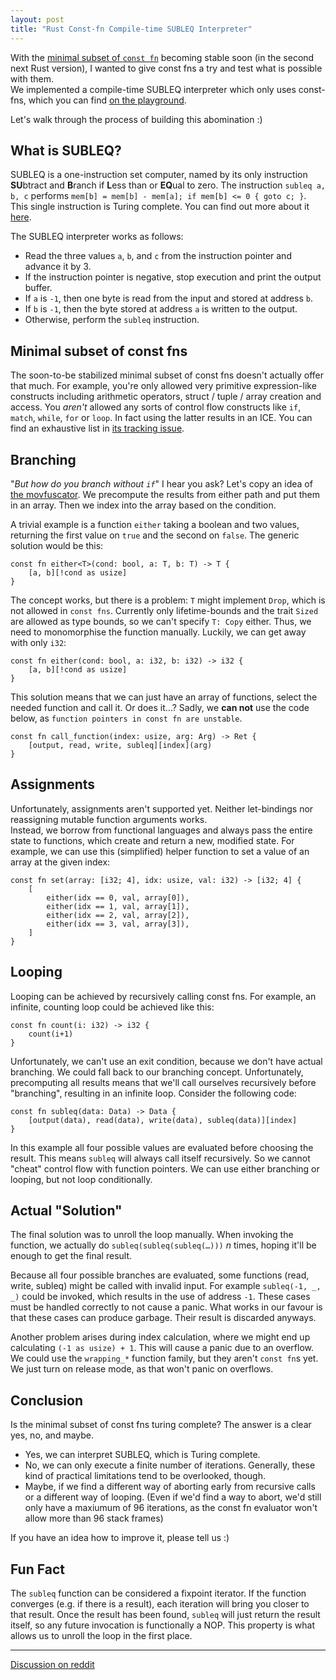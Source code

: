 ```yaml
---
layout: post
title: "Rust Const-fn Compile-time SUBLEQ Interpreter"
---
```

With the [minimal subset of `const fn`](https://github.com/rust-lang/rust/issues/53555) becoming stable soon (in the second next Rust version), I wanted to give const fns a try and test what is possible with them.  
We implemented a compile-time SUBLEQ interpreter which only uses const-fns, which you can find [on the playground](https://play.rust-lang.org/?version=nightly&mode=release&edition=2015&gist=82cc33ea9cb221812a4794bb47e6bf50).

Let's walk through the process of building this abomination :)

## What is SUBLEQ?

SUBLEQ is a one-instruction set computer, named by its only instruction **SU**btract and **B**ranch if **L**ess than or **EQ**ual to zero. The instruction `subleq a, b, c` performs `mem[b] = mem[b] - mem[a]; if mem[b] <= 0 { goto c; }`. This single instruction is Turing complete. You can find out more about it [here](https://rosettacode.org/wiki/Subleq).

The SUBLEQ interpreter works as follows:
* Read the three values `a`, `b`, and `c` from the instruction pointer and advance it by 3.
* If the instruction pointer is negative, stop execution and print the output buffer.
* If `a` is `-1`, then one byte is read from the input and stored at address `b`.
* If `b` is `-1`, then the byte stored at address `a` is written to the output.
* Otherwise, perform the `subleq` instruction.

## Minimal subset of const fns

The soon-to-be stabilized minimal subset of const fns doesn't actually offer that much. For example, you're only allowed very primitive expression-like constructs including arithmetic operators, struct / tuple / array creation and access. You *aren't* allowed any sorts of control flow constructs like `if`, `match`, `while`, `for` or `loop`. In fact using the latter results in an ICE. You can find an exhaustive list in [its tracking issue](https://github.com/rust-lang/rust/issues/53555).

## Branching

"*But how do you branch without `if`*" I hear you ask? Let's copy an idea of [the movfuscator](https://www.youtube.com/watch?v=HlUe0TUHOIc). We precompute the results from either path and put them in an array. Then we index into the array based on the condition.

A trivial example is a function `either` taking a boolean and two values, returning the first value on `true` and the second on `false`. The generic solution would be this:

    const fn either<T>(cond: bool, a: T, b: T) -> T {
        [a, b][!cond as usize]
    }

The concept works, but there is a problem: `T` might implement `Drop`, which is not allowed in `const fns`. Currently only lifetime-bounds and the trait `Sized` are allowed as type bounds, so we can't specify `T: Copy` either. Thus, we need to monomorphise the function manually. Luckily, we can get away with only `i32`:

    const fn either(cond: bool, a: i32, b: i32) -> i32 {
        [a, b][!cond as usize]
    }

This solution means that we can just have an array of functions, select the needed function and call it. Or does it…? Sadly, we **can not** use the code below, as `function pointers in const fn are unstable`.

    const fn call_function(index: usize, arg: Arg) -> Ret {
        [output, read, write, subleq][index](arg)
    }

## Assignments

Unfortunately, assignments aren't supported yet. Neither let-bindings nor reassigning mutable function arguments works.  
Instead, we borrow from functional languages and always pass the entire state to functions, which create and return a new, modified state. For example, we can use this (simplified) helper function to set a value of an array at the given index:

    const fn set(array: [i32; 4], idx: usize, val: i32) -> [i32; 4] {
        [
            either(idx == 0, val, array[0]),
            either(idx == 1, val, array[1]),
            either(idx == 2, val, array[2]),
            either(idx == 3, val, array[3]),
        ]
    }

## Looping

Looping can be achieved by recursively calling const fns. For example, an infinite, counting loop could be achieved like this:

    const fn count(i: i32) -> i32 {
        count(i+1)
    }

Unfortunately, we can't use an exit condition, because we don't have actual branching. We could fall back to our branching concept. Unfortunately, precomputing all results means that we'll call ourselves recursively before "branching", resulting in an infinite loop. Consider the following code:

    const fn subleq(data: Data) -> Data {
        [output(data), read(data), write(data), subleq(data)][index]
    }

In this example all four possible values are evaluated before choosing the result. This means `subleq` will always call itself recursively. So we cannot "cheat" control flow with function pointers. We can use either branching or looping, but not loop conditionally. 

## Actual "Solution"

The final solution was to unroll the loop manually. When invoking the function, we actually do `subleq(subleq(subleq(…)))` *n* times, hoping it'll be enough to get the final result.

Because all four possible branches are evaluated, some functions (read, write, subleq) might be called with invalid input. For example `subleq(-1, _, _)` could be invoked, which results in the use of address `-1`. These cases must be handled correctly to not cause a panic. What works in our favour is that these cases can produce garbage. Their result is discarded anyways.

Another problem arises during index calculation, where we might end up calculating `(-1 as usize) + 1`. This will cause a panic due to an overflow. We could use the `wrapping_*` function family, but they aren't `const fn`s yet. We just turn on release mode, as that won't panic on overflows.

## Conclusion

Is the minimal subset of const fns turing complete? The answer is a clear yes, no, and maybe.

* Yes, we can interpret SUBLEQ, which is Turing complete. 
* No, we can only execute a finite number of iterations.
  Generally, these kind of practical limitations tend to be overlooked, though.
* Maybe, if we find a different way of aborting early from recursive calls or a different way of looping. 
  (Even if we'd find a way to abort, we'd still only have a maxiumum of 96 iterations, as the const fn evaluator won't allow more than 96 stack frames)

If you have an idea how to improve it, please tell us :)

## Fun Fact

The `subleq` function can be considered a fixpoint iterator. If the function converges (e.g. if there is a result), each iteration will bring you closer to that result. Once the result has been found, `subleq` will just return the result itself, so any future invocation is functionally a NOP. This property is what allows us to unroll the loop in the first place.

---

[Discussion on reddit](https://www.reddit.com/r/rust/comments/9o6vzo/constfn_compiletime_subleq_interpreter/)
